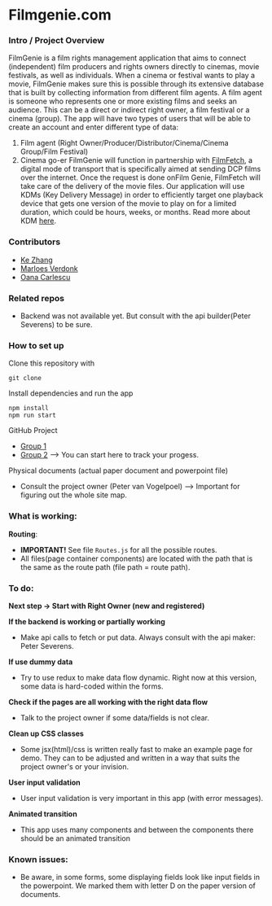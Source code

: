 # Filmgenie.com

### Intro / Project Overview
FilmGenie is a film rights management application that aims to connect (independent) film producers and rights owners directly to cinemas, movie festivals, as well as individuals.
When a cinema or festival wants to play a movie, FilmGenie makes sure this is possible through its extensive database that is built by collecting information from different film agents.
A film agent is someone who represents one or more existing films and seeks an audience. This can be a direct or indirect right owner, a film festival or a cinema (group).
The app will have two types of users that will be able to create an account and enter different type of data:
1. Film agent (Right Owner/Producer/Distributor/Cinema/Cinema Group/Film Festival)
2. Cinema go-er
FilmGenie will function in partnership with [FilmFetch](https://filmfetch.net), a digital mode of transport that is specifically aimed at sending DCP films over the internet. Once the request is done onFilm Genie, FilmFetch will take care of the delivery of the movie files.
Our application will use KDMs (Key Delivery Message) in order to efficiently target one playback device that gets one version of the movie to play on for a limited duration, which could be hours, weeks, or months. Read more about KDM [here](https://cinepedia.com/security/key-delivery-message/).


### Contributors
- [Ke Zhang](https://github.com/Im-perfect)
- [Marloes Verdonk](https://github.com/marloesverdonk)
- [Oana Carlescu](https://github.com/oanacodes)


### Related repos
- Backend was not available yet. But consult with the api builder(Peter Severens) to be sure.

### How to set up

Clone this repository with 

```
git clone 
```

Install dependencies and run the app

```
npm install
npm run start
```

GitHub Project
- [Group 1](https://github.com/Official-Codaisseur-Graduate/FilmGenie/projects/1)
- [Group 2](https://github.com/Official-Codaisseur-Graduate/FilmGenie/projects/2) --> You can start here to track your progess.

Physical documents (actual paper document and powerpoint file)
- Consult the project owner (Peter van Vogelpoel) --> Important for figuring out the whole site map.

### What is working:

**Routing**:
  - **IMPORTANT!** See file ```Routes.js``` for all the possible routes.
  - All files(page container components) are located with the path that is the same as the route path (file path = route path).

### To do:

**Next step -> Start with Right Owner (new and registered)**

**If the backend is working or partially working** 
  - Make api calls to fetch or put data. Always consult with the api maker: Peter Severens.

**If use dummy data**
  - Try to use redux to make data flow dynamic. Right now at this version, some data is hard-coded within the forms.

**Check if the pages are all working with the right data flow**
  - Talk to the project owner if some data/fields is not clear.
  
**Clean up CSS classes**
  - Some jsx(html)/css is written really fast to make an example page for demo. They can to be adjusted and written in a way that suits the project owner's or your invision.
  
**User input validation**
  - User input validation is very important in this app (with error messages).
  
**Animated transition**
- This app uses many components and between the components there should be an animated transition

### Known issues:
  - Be aware, in some forms, some displaying fields look like input fields in the powerpoint. We marked them with letter D on the paper version of documents.
